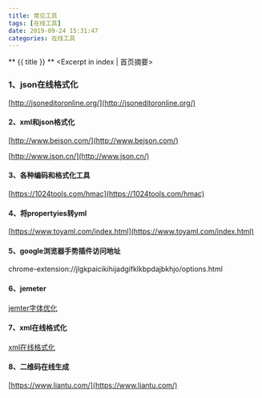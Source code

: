 ```yaml
---
title: 常见工具
tags: [在线工具]
date: 2019-09-24 15:31:47
categories: 在线工具
---
```

** {{ title }} ** <Excerpt in index | 首页摘要>


<!-- more -->

### 1、json在线格式化

 [http://jsoneditoronline.org/](http://jsoneditoronline.org/)

#### 2、xml和json格式化

 [http://www.bejson.com/](http://www.bejson.com/)
 
 [http://www.json.cn/](http://www.json.cn/)

#### 3、各种编码和格式化工具

 [https://1024tools.com/hmac](https://1024tools.com/hmac)

#### 4、将propertyies转yml
[https://www.toyaml.com/index.html](https://www.toyaml.com/index.html)

#### 5、google浏览器手势插件访问地址

chrome-extension://jlgkpaicikihijadgifklkbpdajbkhjo/options.html

#### 6、jemeter
[jemter字体优化](https://blog.csdn.net/qq_36527924/article/details/106623154?utm_medium=distribute.pc_relevant.none-task-blog-BlogCommendFromBaidu-1.control&depth_1-utm_source=distribute.pc_relevant.none-task-blog-BlogCommendFromBaidu-1.control)

#### 7、xml在线格式化

[xml在线格式化](https://c.runoob.com/front-end/710)

#### 8、二维码在线生成
 [https://www.liantu.com/](https://www.liantu.com/)
